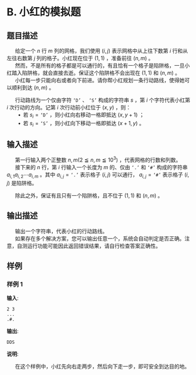 # B. 小红的模拟题

## 题目描述

$\hspace{15pt}$ 给定一个 $n$ 行 $m$ 列的网格，我们使用 $(i,j)$ 表示网格中从上往下数第 $i$ 行和从左往右数第 $j$ 列的格子。小红现在位于 $(1,1)$ ，准备前往 $(n,m)$ 。  
$\hspace{15pt}$ 然而，不是所有的格子都是可以通行的，有且恰有一个格子是陷阱格，一旦小红踏入陷阱格，就会直接去逝。保证这个陷阱格不会出现在 $(1,1)$ 和 $(n,m)$ 。  
$\hspace{15pt}$ 小红每一步只能向右或者向下前进。请你帮小红规划一条行动路线，使得她可以顺利到达 $(n,m)$ 。  

$\hspace{15pt}$ 行动路线为一个仅由字符 $\texttt{`D'}$ 、 $\texttt{`S'}$ 构成的字符串 $s$ ，第 $i$ 个字符代表小红第 $i$ 次行动的方向。记第 $i$ 次行动前小红位于 $(x,y)$ ，则：  
$\hspace{23pt}\bullet\,$ 若 $s_i = \texttt{`D'}$ ，则小红向右移动一格即抵达 $(x,y+1)$ ；  
$\hspace{23pt}\bullet\,$ 若 $s_i = \texttt{`S'}$ ，则小红向下移动一格即抵达 $(x+1,y)$ 。  


## 输入描述

$\hspace{15pt}$ 第一行输入两个正整数 $n,m \left(2 \leqq n,m \leqq 10^3\right)$ ，代表网格的行数和列数。  
$\hspace{15pt}$ 接下来的 $n$ 行，第 $i$ 行输入一个长度为 $m$ 的、仅由 $\texttt{`.'}$ 和 $\texttt{`\#'}$ 构成的字符串 $a_{i,1}a_{i,2}\cdots a_{i,m}$ 。其中 $a_{i,j} = \texttt{`.'}$ 表示格子 $(i,j)$ 可以通行， $a_{i,j} = \texttt{`\#'}$ 表示格子 $(i,j)$ 是陷阱格。  

$\hspace{15pt}$ 除此之外，保证有且只有一个陷阱格，且不位于 $(1,1)$ 和 $(n,m)$ 。  


## 输出描述

$\hspace{15pt}$ 输出一个字符串，代表小红的行动路线。  
$\hspace{15pt}$ 如果存在多个解决方案，您可以输出任意一个，系统会自动判定是否正确。注意，自测运行功能可能因此返回错误结果，请自行检查答案正确性。  


## 样例

### 样例 1
**输入**:
```
2 3
...
.#.
```

**输出**:
```
DDS
```

**说明**:  

$\hspace{15pt}$ 在这个样例中，小红先向右走两步，然后向下走一步，即可安全到达目的地。  


